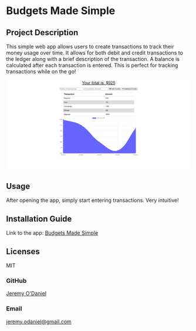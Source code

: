   # Budgets Made Simple

  ## Project Description
  This simple web app allows users to create transactions to track their money usage over time. It allows for both debit and credit transactions to the ledger along with a brief description of the transaction. A balance is calculated after each transaction is entered. This is perfect for tracking transactions while on the go!
  
  ![Image](./public/images/screencapture.png)

  ## Usage
  After opening the app, simply start entering transactions. Very intuitive!

  ## Installation Guide
  Link to the app:
  [Budgets Made Simple](https://rocky-gorge-14136.herokuapp.com)

  ## Licenses
  MIT

  ### GitHub
  [Jeremy O'Daniel](https://github.com/jeremyodaniel)

  ### Email
  jeremy.odaniel@gmail.com



